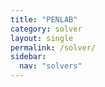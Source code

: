 ```yaml
---
title: "PENLAB"
category: solver
layout: single
permalink: /solver/
sidebar:
  nav: "solvers"
---
```

